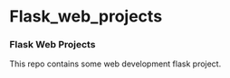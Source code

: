 # Flask_web_projects
<h3>Flask Web Projects</h3>
<p>This repo contains some web development flask project.</p>
